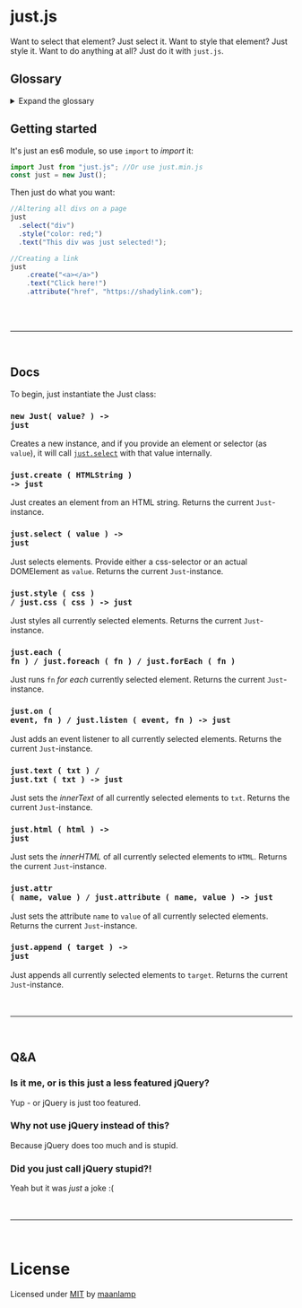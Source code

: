 # just.js
Want to select that element? Just select it. Want to style that element? Just style it. Want to do anything at all? Just do it with `just.js`.

## Glossary
<details>
	<summary>Expand the glossary</summary>

- [just.js](#justjs)
	- [Glossary](#glossary)
	- [Getting started](#getting-started)
	- [Docs](#docs)
		- [<code>new Just( value? ) -> just</code>](#codenew-just-value----justcode)
		- [<code>just.create ( HTMLString ) -> just</code>](#codejustcreate--htmlstring----justcode)
		- [<code>just.select ( value ) -> just</code>](#codejustselect--value----justcode)
		- [<code>just.style ( css ) / just.css ( css ) -> just</code>](#codejuststyle--css---justcss--css----justcode)
		- [<code>just.each ( fn ) / just.foreach ( fn ) / just.forEach ( fn )</code>](#codejusteach--fn---justforeach--fn---justforeach--fn-code)
		- [<code>just.on ( event, fn ) / just.listen ( event, fn ) -> just</code>](#codejuston--event-fn---justlisten--event-fn----justcode)
		- [<code>just.text ( txt ) / just.txt ( txt ) -> just</code>](#codejusttext--txt---justtxt--txt----justcode)
		- [<code>just.html ( html ) -> just</code>](#codejusthtml--html----justcode)
		- [<code>just.attr ( name, value ) / just.attribute ( name, value ) -> just</code>](#codejustattr--name-value---justattribute--name-value----justcode)
		- [<code>just.append ( target ) -> just</code>](#codejustappend--target----justcode)
	- [Q&A](#qa)
		- [Is it me, or is this just a less featured jQuery?](#is-it-me-or-is-this-just-a-less-featured-jquery)
		- [Why not use jQuery instead of this?](#why-not-use-jquery-instead-of-this)
		- [Did you just call jQuery stupid?!](#did-you-just-call-jquery-stupid)
- [License](#license)

</details>

## Getting started
It's just an es6 module, so use `import` to _import_ it:
```js
import Just from "just.js"; //Or use just.min.js
const just = new Just();
```
Then just do what you want:
```js
//Altering all divs on a page
just
  .select("div")
  .style("color: red;")
  .text("This div was just selected!");

//Creating a link
just
	.create("<a></a>")
	.text("Click here!")
	.attribute("href", "https://shadylink.com");
```
<br/>
<br/>

---
<br/>

## Docs
To begin, just instantiate the Just class:
### <code>new Just( value? ) -> just</code>
Creates a new instance, and if you provide an element or selector (as `value`), it will call [`just.select`](#codejustselectcode) with that value internally.

### <code>just.create ( HTMLString ) -> just</code>
Just creates an element from an HTML string. Returns the current `Just`-instance.

### <code>just.select ( value ) -> just</code>
Just selects elements. Provide either a css-selector or an actual DOMElement as `value`. Returns the current `Just`-instance.

### <code>just.style ( css ) / just.css ( css ) -> just</code>
Just styles all currently selected elements. Returns the current `Just`-instance.

### <code>just.each ( fn ) / just.foreach ( fn ) / just.forEach ( fn )</code>
Just runs `fn` _for each_ currently selected element. Returns the current `Just`-instance.

### <code>just.on ( event, fn ) / just.listen ( event, fn ) -> just</code>
Just adds an event listener to all currently selected elements. Returns the current `Just`-instance.

### <code>just.text ( txt ) / just.txt ( txt ) -> just</code>
Just sets the _innerText_ of all currently selected elements to `txt`. Returns the current `Just`-instance.

### <code>just.html ( html ) -> just</code>
Just sets the _innerHTML_ of all currently selected elements to `HTML`. Returns the current `Just`-instance.

### <code>just.attr ( name, value ) / just.attribute ( name, value ) -> just</code>
Just sets the attribute `name` to `value` of all currently selected elements. Returns the current `Just`-instance.

### <code>just.append ( target ) -> just</code>
Just appends all currently selected elements to `target`. Returns the current `Just`-instance.
<br/>
<br/>
<br/>

---
<br/>

## Q&A
### Is it me, or is this just a less featured jQuery?
Yup - or jQuery is just too featured.

### Why not use jQuery instead of this?
Because jQuery does too much and is stupid.

### Did you just call jQuery stupid?!
Yeah but it was _just_ a joke :(
<br/>
<br/>
<br/>

---
<br/>

# License
Licensed under [MIT](LICENSE) by [maanlamp](https://github.com/maanlamp)